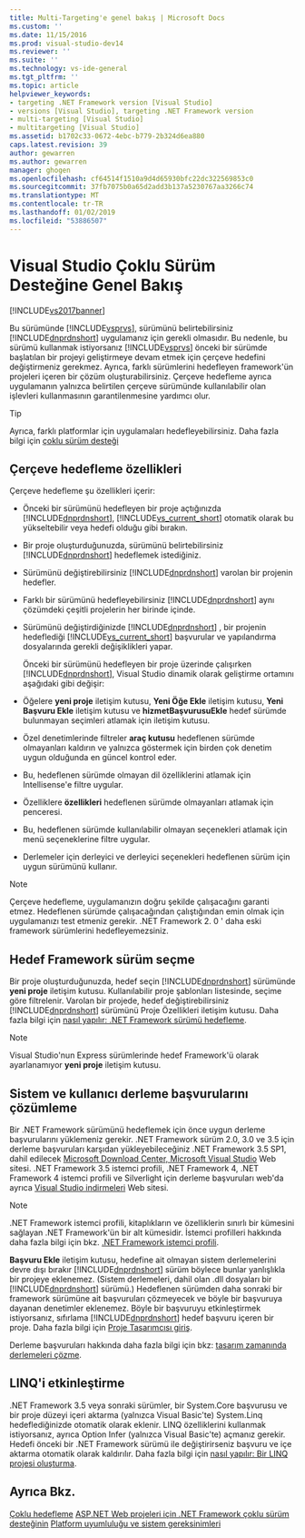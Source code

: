 ```yaml
---
title: Multi-Targeting'e genel bakış | Microsoft Docs
ms.custom: ''
ms.date: 11/15/2016
ms.prod: visual-studio-dev14
ms.reviewer: ''
ms.suite: ''
ms.technology: vs-ide-general
ms.tgt_pltfrm: ''
ms.topic: article
helpviewer_keywords:
- targeting .NET Framework version [Visual Studio]
- versions [Visual Studio], targeting .NET Framework version
- multi-targeting [Visual Studio]
- multitargeting [Visual Studio]
ms.assetid: b1702c33-0672-4ebc-b779-2b324d6ea880
caps.latest.revision: 39
author: gewarren
ms.author: gewarren
manager: ghogen
ms.openlocfilehash: cf64514f1510a9d4d65930bfc22dc322569853c0
ms.sourcegitcommit: 37fb7075b0a65d2add3b137a5230767aa3266c74
ms.translationtype: MT
ms.contentlocale: tr-TR
ms.lasthandoff: 01/02/2019
ms.locfileid: "53886507"
---
```

# <a name="visual-studio-multi-targeting-overview"></a>Visual Studio Çoklu Sürüm Desteğine Genel Bakış
[!INCLUDE[vs2017banner](../includes/vs2017banner.md)]

Bu sürümünde [!INCLUDE[vsprvs](../includes/vsprvs-md.md)], sürümünü belirtebilirsiniz [!INCLUDE[dnprdnshort](../includes/dnprdnshort-md.md)] uygulamanız için gerekli olmasıdır. Bu nedenle, bu sürümü kullanmak istiyorsanız [!INCLUDE[vsprvs](../includes/vsprvs-md.md)] önceki bir sürümde başlatılan bir projeyi geliştirmeye devam etmek için çerçeve hedefini değiştirmeniz gerekmez. Ayrıca, farklı sürümlerini hedefleyen framework'ün projeleri içeren bir çözüm oluşturabilirsiniz. Çerçeve hedefleme ayrıca uygulamanın yalnızca belirtilen çerçeve sürümünde kullanılabilir olan işlevleri kullanmasının garantilenmesine yardımcı olur.

> [!TIP]
>  Ayrıca, farklı platformlar için uygulamaları hedefleyebilirsiniz. Daha fazla bilgi için [çoklu sürüm desteği](../msbuild/msbuild-multitargeting-overview.md)

## <a name="framework-targeting-features"></a>Çerçeve hedefleme özellikleri
 Çerçeve hedefleme şu özellikleri içerir:

- Önceki bir sürümünü hedefleyen bir proje açtığınızda [!INCLUDE[dnprdnshort](../includes/dnprdnshort-md.md)], [!INCLUDE[vs_current_short](../includes/vs-current-short-md.md)] otomatik olarak bu yükseltebilir veya hedefi olduğu gibi bırakın.

- Bir proje oluşturduğunuzda, sürümünü belirtebilirsiniz [!INCLUDE[dnprdnshort](../includes/dnprdnshort-md.md)] hedeflemek istediğiniz.

- Sürümünü değiştirebilirsiniz [!INCLUDE[dnprdnshort](../includes/dnprdnshort-md.md)] varolan bir projenin hedefler.

- Farklı bir sürümünü hedefleyebilirsiniz [!INCLUDE[dnprdnshort](../includes/dnprdnshort-md.md)] aynı çözümdeki çeşitli projelerin her birinde içinde.

- Sürümünü değiştirdiğinizde [!INCLUDE[dnprdnshort](../includes/dnprdnshort-md.md)] , bir projenin hedeflediği [!INCLUDE[vs_current_short](../includes/vs-current-short-md.md)] başvurular ve yapılandırma dosyalarında gerekli değişiklikleri yapar.

  Önceki bir sürümünü hedefleyen bir proje üzerinde çalışırken [!INCLUDE[dnprdnshort](../includes/dnprdnshort-md.md)], Visual Studio dinamik olarak geliştirme ortamını aşağıdaki gibi değişir:

- Öğelere **yeni proje** iletişim kutusu, **Yeni Öğe Ekle** iletişim kutusu, **Yeni Başvuru Ekle** iletişim kutusu ve **hizmetBaşvurusuEkle** hedef sürümde bulunmayan seçimleri atlamak için iletişim kutusu.

- Özel denetimlerinde filtreler **araç kutusu** hedeflenen sürümde olmayanları kaldırın ve yalnızca göstermek için birden çok denetim uygun olduğunda en güncel kontrol eder.

- Bu, hedeflenen sürümde olmayan dil özelliklerini atlamak için Intellisense'e filtre uygular.

- Özelliklere **özellikleri** hedeflenen sürümde olmayanları atlamak için penceresi.

- Bu, hedeflenen sürümde kullanılabilir olmayan seçenekleri atlamak için menü seçeneklerine filtre uygular.

- Derlemeler için derleyici ve derleyici seçenekleri hedeflenen sürüm için uygun sürümünü kullanır.

> [!NOTE]
>  Çerçeve hedefleme, uygulamanızın doğru şekilde çalışacağını garanti etmez. Hedeflenen sürümde çalışacağından çalıştığından emin olmak için uygulamanızı test etmeniz gerekir. .NET Framework 2. 0 ' daha eski framework sürümlerini hedefleyemezsiniz.

## <a name="selecting-a-target-framework-version"></a>Hedef Framework sürüm seçme
 Bir proje oluşturduğunuzda, hedef seçin [!INCLUDE[dnprdnshort](../includes/dnprdnshort-md.md)] sürümünde **yeni proje** iletişim kutusu. Kullanılabilir proje şablonları listesinde, seçime göre filtrelenir. Varolan bir projede, hedef değiştirebilirsiniz [!INCLUDE[dnprdnshort](../includes/dnprdnshort-md.md)] sürümünü Proje Özellikleri iletişim kutusu. Daha fazla bilgi için [nasıl yapılır: .NET Framework sürümü hedefleme](../ide/how-to-target-a-version-of-the-dotnet-framework.md).

> [!NOTE]
>  Visual Studio'nun Express sürümlerinde hedef Framework'ü olarak ayarlanamıyor **yeni proje** iletişim kutusu.

## <a name="resolving-system-and-user-assembly-references"></a>Sistem ve kullanıcı derleme başvurularını çözümleme
 Bir .NET Framework sürümünü hedeflemek için önce uygun derleme başvurularını yüklemeniz gerekir. .NET Framework sürüm 2.0, 3.0 ve 3.5 için derleme başvuruları karşıdan yükleyebileceğiniz .NET Framework 3.5 SP1, dahil edilecek [Microsoft Download Center, Microsoft Visual Studio](http://go.microsoft.com/fwlink/?LinkId=227602) Web sitesi. .NET Framework 3.5 istemci profili, .NET Framework 4, .NET Framework 4 istemci profili ve Silverlight için derleme başvuruları web'da ayrıca [Visual Studio indirmeleri](http://go.microsoft.com/fwlink/?LinkId=179687) Web sitesi.

> [!NOTE]
>  .NET Framework istemci profili, kitaplıkların ve özelliklerin sınırlı bir kümesini sağlayan .NET Framework'ün bir alt kümesidir. İstemci profilleri hakkında daha fazla bilgi için bkz. [.NET Framework istemci profili](http://msdn.microsoft.com/library/f0219919-1f02-4588-8704-327a62fd91f1).

 **Başvuru Ekle** iletişim kutusu, hedefine ait olmayan sistem derlemelerini devre dışı bırakır [!INCLUDE[dnprdnshort](../includes/dnprdnshort-md.md)] sürüm böylece bunlar yanlışlıkla bir projeye eklenemez. (Sistem derlemeleri, dahil olan .dll dosyaları bir [!INCLUDE[dnprdnshort](../includes/dnprdnshort-md.md)] sürümü.) Hedeflenen sürümden daha sonraki bir framework sürümüne ait başvuruları çözmeyecek ve böyle bir başvuruya dayanan denetimler eklenemez. Böyle bir başvuruyu etkinleştirmek istiyorsanız, sıfırlama [!INCLUDE[dnprdnshort](../includes/dnprdnshort-md.md)] hedef başvuru içeren bir proje.  Daha fazla bilgi için [Proje Tasarımcısı giriş](http://msdn.microsoft.com/en-us/898dd854-c98d-430c-ba1b-a913ce3c73d7).

 Derleme başvuruları hakkında daha fazla bilgi için bkz: [tasarım zamanında derlemeleri çözme](../msbuild/resolving-assemblies-at-design-time.md).

## <a name="enabling-linq"></a>LINQ'i etkinleştirme
 .NET Framework 3.5 veya sonraki sürümler, bir System.Core başvurusu ve bir proje düzeyi içeri aktarma (yalnızca Visual Basic'te) System.Linq hedeflediğinizde otomatik olarak eklenir. LINQ özelliklerini kullanmak istiyorsanız, ayrıca Option Infer (yalnızca Visual Basic'te) açmanız gerekir. Hedefi önceki bir .NET Framework sürümü ile değiştirirseniz başvuru ve içe aktarma otomatik olarak kaldırılır. Daha fazla bilgi için [nasıl yapılır: Bir LINQ projesi oluşturma](http://msdn.microsoft.com/library/a929e653-09a3-44be-881f-68ca33f192b2).

## <a name="see-also"></a>Ayrıca Bkz.
 [Çoklu hedefleme](../msbuild/msbuild-multitargeting-overview.md) [ASP.NET Web projeleri için .NET Framework çoklu sürüm desteğinin](http://msdn.microsoft.com/library/8b8145a9-62f6-4fc4-8a83-47b0487cbe76) [Platform uyumluluğu ve sistem gereksinimleri](http://www.microsoft.com/visualstudio/eng/products/compatibility)
